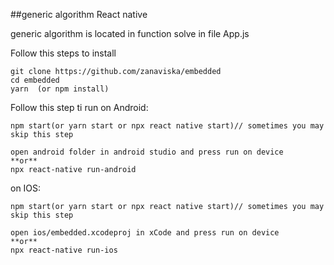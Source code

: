 ##generic algorithm React native

generic algorithm is located in function solve in file App.js

Follow this steps to install
```
git clone https://github.com/zanaviska/embedded
cd embedded
yarn  (or npm install)
```
Follow this step ti run
on Android:
```
npm start(or yarn start or npx react native start)// sometimes you may skip this step

open android folder in android studio and press run on device
**or**
npx react-native run-android
```

on IOS:
```
npm start(or yarn start or npx react native start)// sometimes you may skip this step

open ios/embedded.xcodeproj in xCode and press run on device
**or**
npx react-native run-ios
```
